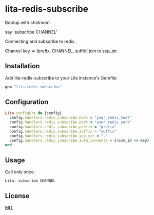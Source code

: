 # lita-redis-subscribe

Bootup with chatroom.

say 'subscribe CHANNEL'

Connecting and subscribe to redis.

Channel key => [prefix, CHANNEL, suffix] join to sep_str.

## Installation

Add lita-redis-subscribe to your Lita instance's Gemfile:

``` ruby
gem "lita-redis-subscribe"
```

## Configuration

``` ruby
Lita.configure do |config|
  config.handlers.redis_subscribe.host = "your_redis_host"
  config.handlers.redis_subscribe.port = "your_redis_port"
  config.handlers.redis_subscribe.prefix = "prefix"
  config.handlers.redis_subscribe.suffix = "suffix"
  config.handlers.redis_subscribe.sep_str = "."
  config.handlers.redis_subscribe.auto_connects = {room_id => key}
end
```

## Usage

Call only once.

```
Lita: subscribe CHANNEL
```

## License

[MIT](http://opensource.org/licenses/MIT)
